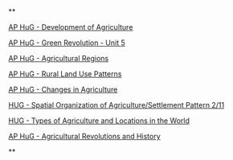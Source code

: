 **

[AP HuG - Development of Agriculture](https://www.youtube.com/watch?v=reSe6YcKGNk)

[AP HuG - Green Revolution - Unit 5](https://www.youtube.com/watch?v=tB_75Iq8eqE)

[AP HuG - Agricultural Regions](https://www.youtube.com/watch?v=_3dXjzg4hRk)

[AP HuG - Rural Land Use Patterns](https://www.youtube.com/watch?v=nXleo6gWea4)

[AP HuG - Changes in Agriculture](https://www.youtube.com/watch?v=_ytZQro1S9s)

[HUG - Spatial Organization of Agriculture/Settlement Pattern 2/11](https://www.youtube.com/watch?v=R8abtJkV-DA)

[HUG - Types of Agriculture and Locations in the World](https://www.youtube.com/watch?v=4VXQJH5ct64)

[AP HuG - Agricultural Revolutions and History](https://www.youtube.com/watch?v=m573PbL5z68)

**